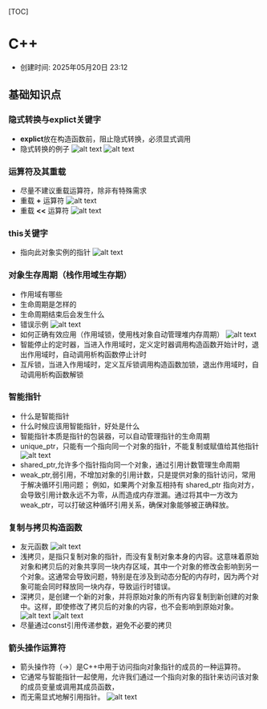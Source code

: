 [TOC]
# C++

- 创建时间: 2025年05月20日 23:12

## 基础知识点
### 隐式转换与explict关键字
- **explict**放在构造函数前，阻止隐式转换，必须显式调用
- 隐式转换的例子
![alt text](assets/20250520--C++/image.png)
![alt text](assets/20250520--C++/image-1.png)

### 运算符及其重载
- 尽量不建议重载运算符，除非有特殊需求
- 重载 **+** 运算符
![alt text](assets/20250520--C++/image-2.png)
- 重载 **<<** 运算符
![alt text](assets/20250520--C++/image-3.png)

### this关键字
- 指向此对象实例的指针
![alt text](assets/20250520--C++/image-4.png)

### 对象生存周期（栈作用域生存期）
- 作用域有哪些
- 生命周期是怎样的
- 生命周期结束后会发生什么
- 错误示例
  ![alt text](assets/20250520--C++/image-5.png)
- 如何正确有效应用（作用域锁，使用栈对象自动管理堆内存周期）
![alt text](assets/20250520--C++/image-6.png)
- 智能停止的定时器，当进入作用域时，定义定时器调用构造函数开始计时，退出作用域时，自动调用析构函数停止计时
- 互斥锁，当进入作用域时，定义互斥锁调用构造函数加锁，退出作用域时，自动调用析构函数解锁

### 智能指针
- 什么是智能指针
- 什么时候应该用智能指针，好处是什么
- 智能指针本质是指针的包装器，可以自动管理指针的生命周期
- unique_ptr，只能有一个指向同一个对象的指针，不能复制或赋值给其他指针
  ![alt text](assets/20250520--C++/image-7.png)
- shared_ptr,允许多个指针指向同一个对象，通过引用计数管理生命周期
- weak_ptr,弱引用，不增加对象的引用计数，只是提供对象的指针访问，常用于解决循环引用问题；
例如，如果两个对象互相持有 shared_ptr 指向对方，会导致引用计数永远不为零，从而造成内存泄漏。通过将其中一方改为 weak_ptr，可以打破这种循环引用关系，确保对象能够被正确释放。


### 复制与拷贝构造函数
- 友元函数
  ![alt text](assets/20250520--C++/image-8.png)
- 浅拷贝，是指只复制对象的指针，而没有复制对象本身的内容。这意味着原始对象和拷贝后的对象共享同一块内存区域，其中一个对象的修改会影响到另一个对象。这通常会导致问题，特别是在涉及到动态分配的内存时，因为两个对象可能会同时释放同一块内存，导致运行时错误。
- 深拷贝，是创建一个新的对象，并将原始对象的所有内容复制到新创建的对象中。这样，即使修改了拷贝后的对象的内容，也不会影响到原始对象。
![alt text](assets/20250520--C++/image-9.png)
![alt text](assets/20250520--C++/image-10.png)
- 尽量通过const引用传递参数，避免不必要的拷贝

### 箭头操作运算符
- 箭头操作符（->）是C++中用于访问指向对象指针的成员的一种运算符。
- 它通常与智能指针一起使用，允许我们通过一个指向对象的指针来访问该对象的成员变量或调用其成员函数，
- 而无需显式地解引用指针。
![alt text](assets/20250520--C++/image-11.png)